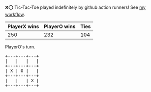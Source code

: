 :x::o: Tic-Tac-Toe played indefinitely by github action runners! See [my workflow](.github/workflows/play.yaml).

|PlayerX wins|PlayerO wins|Ties|
|-|-|-|
|250|232|104|

PlayerO's turn.

<pre>
+---+---+---+
|   |   |   |
+---+---+---+
| X | O |   |
+---+---+---+
|   |   | X |
+---+---+---+
</pre>